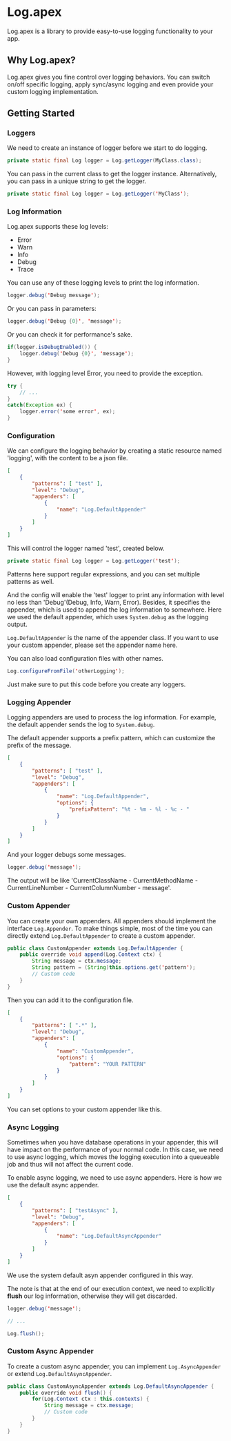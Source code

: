 # Log.apex
Log.apex is a library to provide easy-to-use logging functionality to your app.

## Why Log.apex?
Log.apex gives you fine control over logging behaviors. You can switch on/off specific logging, apply sync/async logging and even provide your custom logging implementation.

## Getting Started

### Loggers
We need to create an instance of logger before we start to do logging.

```java
private static final Log logger = Log.getLogger(MyClass.class);
```

You can pass in the current class to get the logger instance. Alternatively, you can pass in a unique string to get the logger.

```java
private static final Log logger = Log.getLogger('MyClass');
```

### Log Information
Log.apex supports these log levels:

- Error
- Warn
- Info
- Debug
- Trace

You can use any of these logging levels to print the log information.

```java
logger.debug('Debug message');
```

Or you can pass in parameters:

```java
logger.debug('Debug {0}', 'message');
```

Or you can check it for performance's sake.

```java
if(logger.isDebugEnabled()) {
    logger.debug('Debug {0}', 'message');
}
```

However, with logging level Error, you need to provide the exception.

```java
try {
    // ...
}
catch(Exception ex) {
    logger.error('some error', ex);
}
```

### Configuration
We can configure the logging behavior by creating a static resource named 'logging', with the content to be a json file.

```JSON
[
    {
        "patterns": [ "test" ],
        "level": "Debug",
        "appenders": [
            {
                "name": "Log.DefaultAppender"
            }
        ]
    }
]
```

This will control the logger named 'test', created below.

```java
private static final Log logger = Log.getLogger('test');
```

Patterns here support regular expressions, and you can set multiple patterns as well.

And the config will enable the 'test' logger to print any information with level no less than 'Debug'(Debug, Info, Warn, Error). Besides, it specifies the appender, which is used to append the log information to somewhere. Here we used the default appender, which uses `System.debug` as the logging output.

`Log.DefaultAppender` is the name of the appender class. If you want to use your custom appender, please set the appender name here.

You can also load configuration files with other names.

```java
Log.configureFromFile('otherLogging');
```

Just make sure to put this code before you create any loggers.

### Logging Appender
Logging appenders are used to process the log information. For example, the default appender sends the log to `System.debug`.

The default appender supports a prefix pattern, which can customize the prefix of the message.

```JSON
[
    {
        "patterns": [ "test" ],
        "level": "Debug",
        "appenders": [
            {
                "name": "Log.DefaultAppender",
                "options": {
                    "prefixPattern": "%t - %m - %l - %c - "
                }
            }
        ]
    }
]
```

And your logger debugs some messages.

```java
logger.debug('message');
```

The output will be like 'CurrentClassName - CurrentMethodName - CurrentLineNumber - CurrentColumnNumber - message'.

### Custom Appender
You can create your own appenders. All appenders should implement the interface `Log.Appender`. To make things simple, most of the time you can directly extend `Log.DefaultAppender` to create a custom appender.

```java
public class CustomAppender extends Log.DefaultAppender {
    public override void append(Log.Context ctx) {
        String message = ctx.message;
        String pattern = (String)this.options.get('pattern');
        // Custom code
    }
}
```

Then you can add it to the configuration file.

```JSON
[
    {
        "patterns": [ ".*" ],
        "level": "Debug",
        "appenders": [
            {
                "name": "CustomAppender",
                "options": {
                    "pattern": "YOUR PATTERN"
                }
            }
        ]
    }
]
```

You can set options to your custom appender like this.

### Async Logging
Sometimes when you have database operations in your appender, this will have impact on the performance of your normal code. In this case, we need to use async logging, which moves the logging execution into a queueable job and thus will not affect the current code.

To enable async logging, we need to use async appenders. Here is how we use the default async appender.

```JSON
[
    {
        "patterns": [ "testAsync" ],
        "level": "Debug",
        "appenders": [
            {
                "name": "Log.DefaultAsyncAppender"
            }
        ]
    }
]
```

We use the system default asyn appender configured in this way.

The note is that at the end of our execution context, we need to explicitly **flush** our log information, otherwise they will get discarded.

```java
logger.debug('message');

// ...

Log.flush();
```

### Custom Async Appender
To create a custom async appender, you can implement `Log.AsyncAppender` or extend `Log.DefaultAsyncAppender`.

```java
public class CustomAsyncAppender extends Log.DefaultAsyncAppender {
    public override void flush() {
        for(Log.Context ctx : this.contexts) {
            String message = ctx.message;
            // Custom code
        }
    }
}
```

